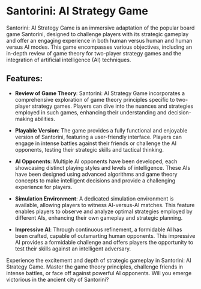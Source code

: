 # Santorini: AI Strategy Game

Santorini: AI Strategy Game is an immersive adaptation of the popular board game Santorini, designed to challenge players with its strategic gameplay and offer an engaging experience in both human versus human and human versus AI modes. This game encompasses various objectives, including an in-depth review of game theory for two-player strategy games and the integration of artificial intelligence (AI) techniques.

## Features:

- **Review of Game Theory**: Santorini: AI Strategy Game incorporates a comprehensive exploration of game theory principles specific to two-player strategy games. Players can dive into the nuances and strategies employed in such games, enhancing their understanding and decision-making abilities.

- **Playable Version**: The game provides a fully functional and enjoyable version of Santorini, featuring a user-friendly interface. Players can engage in intense battles against their friends or challenge the AI opponents, testing their strategic skills and tactical thinking.

- **AI Opponents**: Multiple AI opponents have been developed, each showcasing distinct playing styles and levels of intelligence. These AIs have been designed using advanced algorithms and game theory concepts to make intelligent decisions and provide a challenging experience for players.

- **Simulation Environment**: A dedicated simulation environment is available, allowing players to witness AI-versus-AI matches. This feature enables players to observe and analyze optimal strategies employed by different AIs, enhancing their own gameplay and strategic planning.

- **Impressive AI**: Through continuous refinement, a formidable AI has been crafted, capable of outsmarting human opponents. This impressive AI provides a formidable challenge and offers players the opportunity to test their skills against an intelligent adversary.

Experience the excitement and depth of strategic gameplay in Santorini: AI Strategy Game. Master the game theory principles, challenge friends in intense battles, or face off against powerful AI opponents. Will you emerge victorious in the ancient city of Santorini?
